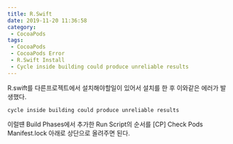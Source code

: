 ```yaml
---
title: R.Swift
date: 2019-11-20 11:36:58
category:
 - CocoaPods
tags:
 - CocoaPods
 - CocoaPods Error
 - R.Swift Install
 - Cycle inside building could produce unreliable results
---
```


R.swift를 다른프로젝트에서 설치해야할일이 있어서 설치를 한 후 이와같은 에러가 발생했다.
```
cycle inside building could produce unreliable results
```

이럴떈 Build Phases에서 추가한 Run Script의 순서를 [CP] Check Pods Manifest.lock 아래로 상단으로 올려주면 된다.
